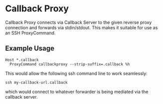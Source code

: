 # Callback Proxy

Callback Proxy connects via Callback Server to the given reverse proxy connection
and forwards via stdin/stdout. This makes it suitable for use as an SSH
ProxyCommand.

## Example Usage
```
Host *.callback
  ProxyCommand callbackproxy --strip-suffix=.callback %h
```

This would allow the following ssh command line to work seamlessly:
```
ssh my-callback-url.callback
```
which would connect to whatever forwarder is being mediated via the callback
server.